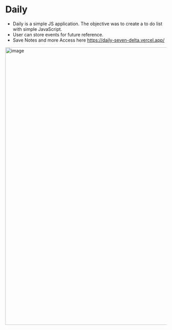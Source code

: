# Daily
- Daily is a simple JS application. The objective was to create a to do list with simple JavaScript. 
- User can store events for future reference. 
- Save Notes and more 
Access here https://daily-seven-delta.vercel.app/
<img width="864" alt="image" src="https://user-images.githubusercontent.com/93692943/221383223-42c88c3e-bee9-42f7-a30d-1e5f3af3b547.png">
